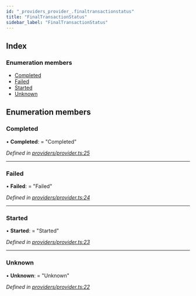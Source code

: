 ```yaml
---
id: "_providers_provider_.finaltransactionstatus"
title: "FinalTransactionStatus"
sidebar_label: "FinalTransactionStatus"
---
```


## Index

### Enumeration members

* [Completed](_providers_provider_.finaltransactionstatus.md#completed)
* [Failed](_providers_provider_.finaltransactionstatus.md#failed)
* [Started](_providers_provider_.finaltransactionstatus.md#started)
* [Unknown](_providers_provider_.finaltransactionstatus.md#unknown)

## Enumeration members

###  Completed

• **Completed**: = "Completed"

*Defined in [providers/provider.ts:25](https://github.com/nearprotocol/nearlib/blob/12d9667/src.ts/providers/provider.ts#L25)*

___

###  Failed

• **Failed**: = "Failed"

*Defined in [providers/provider.ts:24](https://github.com/nearprotocol/nearlib/blob/12d9667/src.ts/providers/provider.ts#L24)*

___

###  Started

• **Started**: = "Started"

*Defined in [providers/provider.ts:23](https://github.com/nearprotocol/nearlib/blob/12d9667/src.ts/providers/provider.ts#L23)*

___

###  Unknown

• **Unknown**: = "Unknown"

*Defined in [providers/provider.ts:22](https://github.com/nearprotocol/nearlib/blob/12d9667/src.ts/providers/provider.ts#L22)*